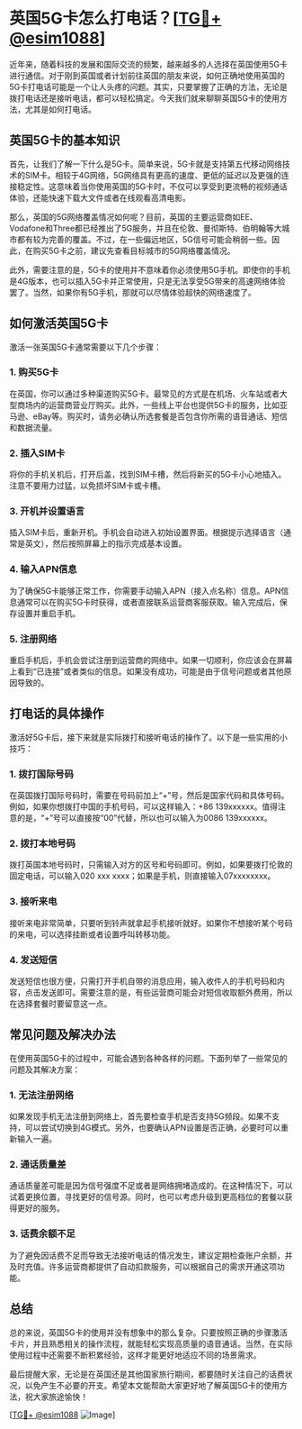 # 英国5G卡怎么打电话？[[TG💪+ @esim1088](https://t.me/s/esim1088)]

近年来，随着科技的发展和国际交流的频繁，越来越多的人选择在英国使用5G卡进行通信。对于刚到英国或者计划前往英国的朋友来说，如何正确地使用英国的5G卡打电话可能是一个让人头疼的问题。其实，只要掌握了正确的方法，无论是拨打电话还是接听电话，都可以轻松搞定。今天我们就来聊聊英国5G卡的使用方法，尤其是如何打电话。

## 英国5G卡的基本知识

首先，让我们了解一下什么是5G卡。简单来说，5G卡就是支持第五代移动网络技术的SIM卡。相较于4G网络，5G网络具有更高的速度、更低的延迟以及更强的连接稳定性。这意味着当你使用英国的5G卡时，不仅可以享受到更流畅的视频通话体验，还能快速下载大文件或者在线观看高清电影。

那么，英国的5G网络覆盖情况如何呢？目前，英国的主要运营商如EE、Vodafone和Three都已经推出了5G服务，并且在伦敦、曼彻斯特、伯明翰等大城市都有较为完善的覆盖。不过，在一些偏远地区，5G信号可能会稍弱一些。因此，在购买5G卡之前，建议先查看目标城市的5G网络覆盖情况。

此外，需要注意的是，5G卡的使用并不意味着你必须使用5G手机。即使你的手机是4G版本，也可以插入5G卡并正常使用，只是无法享受5G带来的高速网络体验罢了。当然，如果你有5G手机，那就可以尽情体验超快的网络速度了。

## 如何激活英国5G卡

激活一张英国5G卡通常需要以下几个步骤：

### 1. 购买5G卡
在英国，你可以通过多种渠道购买5G卡。最常见的方式是在机场、火车站或者大型商场内的运营商营业厅购买。此外，一些线上平台也提供5G卡的服务，比如亚马逊、eBay等。购买时，请务必确认所选套餐是否包含你所需的语音通话、短信和数据流量。

### 2. 插入SIM卡
将你的手机关机后，打开后盖，找到SIM卡槽，然后将新买的5G卡小心地插入。注意不要用力过猛，以免损坏SIM卡或卡槽。

### 3. 开机并设置语言
插入SIM卡后，重新开机。手机会自动进入初始设置界面。根据提示选择语言（通常是英文），然后按照屏幕上的指示完成基本设置。

### 4. 输入APN信息
为了确保5G卡能够正常工作，你需要手动输入APN（接入点名称）信息。APN信息通常可以在购买5G卡时获得，或者直接联系运营商客服获取。输入完成后，保存设置并重启手机。

### 5. 注册网络
重启手机后，手机会尝试注册到运营商的网络中。如果一切顺利，你应该会在屏幕上看到“已连接”或者类似的信息。如果没有成功，可能是由于信号问题或者其他原因导致的。

## 打电话的具体操作

激活好5G卡后，接下来就是实际拨打和接听电话的操作了。以下是一些实用的小技巧：

### 1. 拨打国际号码
在英国拨打国际号码时，需要在号码前加上“+”号，然后是国家代码和具体号码。例如，如果你想拨打中国的手机号码，可以这样输入：+86 139xxxxxx。值得注意的是，“+”号可以直接按“00”代替，所以也可以输入为0086 139xxxxxx。

### 2. 拨打本地号码
拨打英国本地号码时，只需输入对方的区号和号码即可。例如，如果要拨打伦敦的固定电话，可以输入020 xxx xxxx；如果是手机，则直接输入07xxxxxxxx。

### 3. 接听来电
接听来电非常简单，只要听到铃声就拿起手机接听就好。如果你不想接听某个号码的来电，可以选择挂断或者设置呼叫转移功能。

### 4. 发送短信
发送短信也很方便，只需打开手机自带的消息应用，输入收件人的手机号码和内容，点击发送即可。需要注意的是，有些运营商可能会对短信收取额外费用，所以在选择套餐时要留意这一点。

## 常见问题及解决办法

在使用英国5G卡的过程中，可能会遇到各种各样的问题。下面列举了一些常见的问题及其解决方案：

### 1. 无法注册网络
如果发现手机无法注册到网络上，首先要检查手机是否支持5G频段。如果不支持，可以尝试切换到4G模式。另外，也要确认APN设置是否正确，必要时可以重新输入一遍。

### 2. 通话质量差
通话质量差可能是因为信号强度不足或者是网络拥堵造成的。在这种情况下，可以试着更换位置，寻找更好的信号源。同时，也可以考虑升级到更高档位的套餐以获得更好的服务。

### 3. 话费余额不足
为了避免因话费不足而导致无法接听电话的情况发生，建议定期检查账户余额，并及时充值。许多运营商都提供了自动扣款服务，可以根据自己的需求开通这项功能。

## 总结

总的来说，英国5G卡的使用并没有想象中的那么复杂。只要按照正确的步骤激活卡片，并且熟悉相关的操作流程，就能轻松实现高质量的语音通话。当然，在实际使用过程中还需要不断积累经验，这样才能更好地适应不同的场景需求。

最后提醒大家，无论是在英国还是其他国家旅行期间，都要随时关注自己的话费状况，以免产生不必要的开支。希望本文能帮助大家更好地了解英国5G卡的使用方法，祝大家旅途愉快！

[[TG💪+ @esim1088](https://t.me/s/esim1088) ![Image](https://i.postimg.cc/4NQfJmqS/Snipaste-2025-05-13-00-14-12.png)]